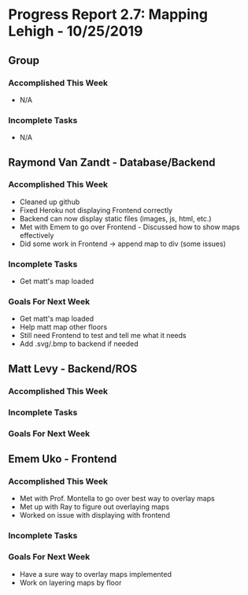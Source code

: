 # Progress Report 2.7:	Mapping Lehigh -		10/25/2019

## Group
### Accomplished This Week
- N/A

### Incomplete Tasks
- N/A

## Raymond Van Zandt - Database/Backend

### Accomplished This Week
- Cleaned up github
- Fixed Heroku not displaying Frontend correctly
- Backend can now display static files (images, js, html, etc.)
- Met with Emem to go over Frontend - Discussed how to show maps effectively
- Did some work in Frontend -> append map to div (some issues)

### Incomplete Tasks
- Get matt's map loaded

### Goals For Next Week
- Get matt's map loaded
- Help matt map other floors
- Still need Frontend to test and tell me what it needs
- Add .svg/.bmp to backend if needed


## Matt Levy - Backend/ROS

### Accomplished This Week


### Incomplete Tasks

### Goals For Next Week

## Emem Uko - Frontend

### Accomplished This Week
- Met with Prof. Montella to go over best way to overlay maps 
- Met up with Ray to figure out overlaying maps
- Worked on issue with displaying with frontend

### Incomplete Tasks

### Goals For Next Week
- Have a sure way to overlay maps implemented
- Work on layering maps by floor 
